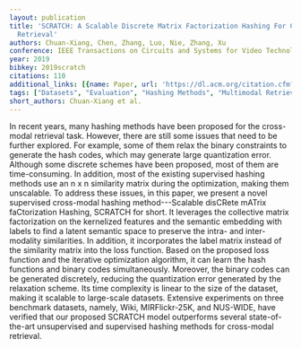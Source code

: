```yaml
---
layout: publication
title: 'SCRATCH: A Scalable Discrete Matrix Factorization Hashing For Cross-modal
  Retrieval'
authors: Chuan-Xiang, Chen, Zhang, Luo, Nie, Zhang, Xu
conference: IEEE Transactions on Circuits and Systems for Video Technology
year: 2019
bibkey: 2019scratch
citations: 110
additional_links: [{name: Paper, url: 'https://dl.acm.org/citation.cfm?id=3240547'}]
tags: ["Datasets", "Evaluation", "Hashing Methods", "Multimodal Retrieval", "Quantization", "Scalability", "Unsupervised"]
short_authors: Chuan-Xiang et al.
---
```

In recent years, many hashing methods have been proposed for the cross-modal retrieval task. However, there are still some issues that need to be further explored. For example, some of them relax the binary constraints to generate the hash codes, which may generate large quantization error. Although some discrete schemes have been proposed, most of them are time-consuming. In addition, most of the existing supervised hashing methods use an n x n similarity matrix during the optimization, making them unscalable. To address these issues, in this paper, we present a novel supervised cross-modal hashing method---Scalable disCRete mATrix faCtorization Hashing, SCRATCH for short. It leverages the collective matrix factorization on the kernelized features and the semantic embedding with labels to find a latent semantic space to preserve the intra- and inter-modality similarities. In addition, it incorporates the label matrix instead of the similarity matrix into the loss function. Based on the proposed loss function and the iterative optimization algorithm, it can learn the hash functions and binary codes simultaneously. Moreover, the binary codes can be generated discretely, reducing the quantization error generated by the relaxation scheme. Its time complexity is linear to the size of the dataset, making it scalable to large-scale datasets. Extensive experiments on three benchmark datasets, namely, Wiki, MIRFlickr-25K, and NUS-WIDE, have verified that our proposed SCRATCH model outperforms several state-of-the-art unsupervised and supervised hashing methods for cross-modal retrieval.